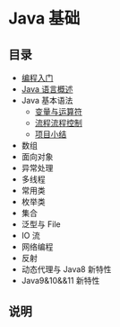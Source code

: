 # Java 基础

## 目录

* [编程入门](note/ch00/README.md)
* [Java 语言概述](note/ch01/README.md)
* Java 基本语法
  * [变量与运算符](note/ch02/README.md)
  * [流程流程控制](note/ch02/README01.md)
  * [项目小结](note/ch02/README02.md)
* 数组
* 面向对象
* 异常处理
* 多线程
* 常用类
* 枚举类
* 集合
* 泛型与 File
* IO 流
* 网络编程
* 反射
* 动态代理与 Java8 新特性
* Java9&10&&11 新特性

## 说明
